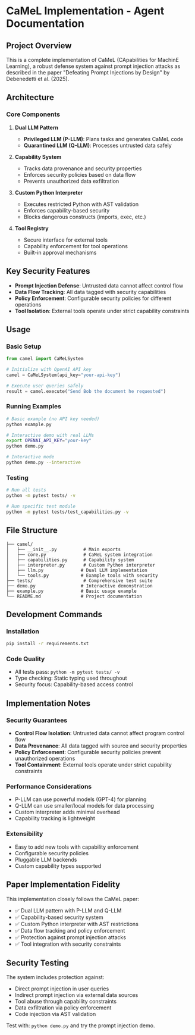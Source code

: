# CaMeL Implementation - Agent Documentation

## Project Overview

This is a complete implementation of CaMeL (CApabilities for MachinE Learning), a robust defense system against prompt injection attacks as described in the paper "Defeating Prompt Injections by Design" by Debenedetti et al. (2025).

## Architecture

### Core Components

1. **Dual LLM Pattern**
   - **Privileged LLM (P-LLM)**: Plans tasks and generates CaMeL code
   - **Quarantined LLM (Q-LLM)**: Processes untrusted data safely

2. **Capability System**
   - Tracks data provenance and security properties
   - Enforces security policies based on data flow
   - Prevents unauthorized data exfiltration

3. **Custom Python Interpreter**
   - Executes restricted Python with AST validation
   - Enforces capability-based security
   - Blocks dangerous constructs (imports, exec, etc.)

4. **Tool Registry**
   - Secure interface for external tools
   - Capability enforcement for tool operations
   - Built-in approval mechanisms

## Key Security Features

- **Prompt Injection Defense**: Untrusted data cannot affect control flow
- **Data Flow Tracking**: All data tagged with security capabilities
- **Policy Enforcement**: Configurable security policies for different operations
- **Tool Isolation**: External tools operate under strict capability constraints

## Usage

### Basic Setup
```python
from camel import CaMeLSystem

# Initialize with OpenAI API key
camel = CaMeLSystem(api_key="your-api-key")

# Execute user queries safely
result = camel.execute("Send Bob the document he requested")
```

### Running Examples
```bash
# Basic example (no API key needed)
python example.py

# Interactive demo with real LLMs
export OPENAI_API_KEY="your-key"
python demo.py

# Interactive mode
python demo.py --interactive
```

### Testing
```bash
# Run all tests
python -m pytest tests/ -v

# Run specific test module
python -m pytest tests/test_capabilities.py -v
```

## File Structure

```
├── camel/
│   ├── __init__.py          # Main exports
│   ├── core.py              # CaMeL system integration
│   ├── capabilities.py      # Capability system
│   ├── interpreter.py       # Custom Python interpreter
│   ├── llm.py              # Dual LLM implementation
│   └── tools.py            # Example tools with security
├── tests/                   # Comprehensive test suite
├── demo.py                 # Interactive demonstration
├── example.py              # Basic usage example
└── README.md               # Project documentation
```

## Development Commands

### Installation
```bash
pip install -r requirements.txt
```

### Code Quality
- All tests pass: `python -m pytest tests/ -v`
- Type checking: Static typing used throughout
- Security focus: Capability-based access control

## Implementation Notes

### Security Guarantees
- **Control Flow Isolation**: Untrusted data cannot affect program control flow
- **Data Provenance**: All data tagged with source and security properties  
- **Policy Enforcement**: Configurable security policies prevent unauthorized operations
- **Tool Containment**: External tools operate under strict capability constraints

### Performance Considerations
- P-LLM can use powerful models (GPT-4) for planning
- Q-LLM can use smaller/local models for data processing
- Custom interpreter adds minimal overhead
- Capability tracking is lightweight

### Extensibility
- Easy to add new tools with capability enforcement
- Configurable security policies
- Pluggable LLM backends
- Custom capability types supported

## Paper Implementation Fidelity

This implementation closely follows the CaMeL paper:
- ✅ Dual LLM pattern with P-LLM and Q-LLM
- ✅ Capability-based security system
- ✅ Custom Python interpreter with AST restrictions
- ✅ Data flow tracking and policy enforcement
- ✅ Protection against prompt injection attacks
- ✅ Tool integration with security constraints

## Security Testing

The system includes protection against:
- Direct prompt injection in user queries
- Indirect prompt injection via external data sources
- Tool abuse through capability constraints
- Data exfiltration via policy enforcement
- Code injection via AST validation

Test with: `python demo.py` and try the prompt injection demo.
